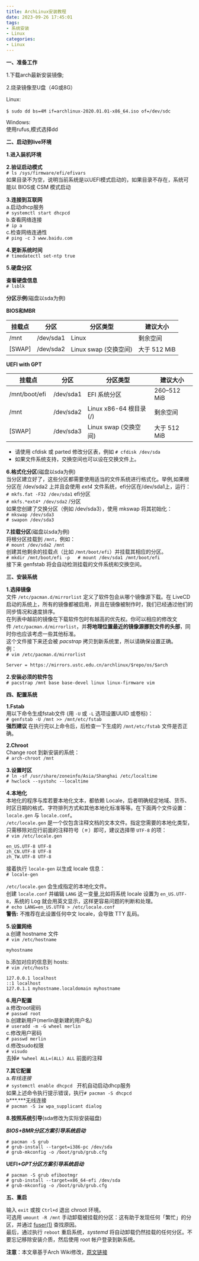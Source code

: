 ```yaml
---
title: ArchLinux安装教程
date: 2023-09-26 17:45:01
tags:
- 系统安装
- Linux
categories:
- Linux
---
```

**一、准备工作**

1.下载arch最新安装镜像;

2.烧录镜像至U盘（4G或8G）

Linux:

`$ sudo dd bs=4M if=archlinux-2020.01.01-x86_64.iso of=/dev/sdc` 

Windows:  
使用rufus,模式选择dd

**二、启动到live环境**

**1.进入装机环境**

**2.验证启动模式**  
`# ls /sys/firmware/efi/efivars`  
如果目录不为空，说明当前系统是以UEFI模式启动的，如果目录不存在，系统可能以 BIOS或 CSM 模式启动

**3.连接到互联网**  
a.启动dhcp服务  
`# systemctl start dhcpcd`  
b.查看网络连接  
`# ip a`  
c.检查网络连通性  
`# ping -c 3 www.baidu.com`

**4.更新系统时间**  
`# timedatectl set-ntp true`

**5.硬盘分区**

**查看硬盘信息**  
`# lsblk`

**分区示例**(磁盘以sda为例)

**BIOS和MBR**

| 挂载点 | 分区 | 分区类型 | 建议大小 |
| --- | --- | --- | --- |
| /mnt | /dev/sda1 | Linux | 剩余空间 |
| \[SWAP\] | /dev/sda2 | Linux swap (交换空间) | 大于 512 MiB |

**UEFI with GPT**

| 挂载点 | 分区 | 分区类型 | 建议大小 |
| --- | --- | --- | --- |
| /mnt/boot/efi  | /dev/sda1 | EFI 系统分区 | 260–512 MiB |
| /mnt | /dev/sda2 | Linux x86-64 根目录 (/) | 剩余空间 |
| \[SWAP\] | /dev/sda3 | Linux swap (交换空间) | 大于 512 MiB |

*   请使用 cfdisk 或 parted 修改分区表，例如 `# cfdisk /dev/sda`
*   如果文件系统支持，交换空间也可以设在交换文件上。

**6.格式化分区**(磁盘以sda为例)  
当分区建立好了，这些分区都需要使用适当的文件系统进行格式化。举例,如果根分区在 /dev/sda2 上并且会使用 *ext4* 文件系统，efi分区在/dev/sda1上，运行：  
`# mkfs.fat -F32 /dev/sda1` efi分区  
`# mkfs.*ext4* /dev/sda2` /分区  
如果您创建了交换分区（例如 /dev/sda3），使用 mkswap 将其初始化：  
`# mkswap /dev/sda3`  
`# swapon /dev/sda3`

**7.挂载分区**(磁盘以sda为例)  
将根分区挂载到 `/mnt`，例如：  
`# mount /dev/sda2 /mnt`  
创建其他剩余的挂载点（比如 `/mnt/boot/efi`）并挂载其相应的分区。  
`# mkdir /mnt/boot/efi -p   # mount /dev/sda1 /mnt/boot/efi`  
接下来 genfstab 将会自动检测挂载的文件系统和交换空间。

**三、安装系统**

**1.选择镜像**  
文件 `/etc/pacman.d/mirrorlist` 定义了软件包会从哪个镜像源下载。在 LiveCD 启动的系统上，所有的镜像都被启用，并且在镜像被制作时，我们已经通过他们的同步情况和速度排序。  
在列表中越前的镜像在下载软件包时有越高的优先权。你可以相应的修改文件 `/etc/pacman.d/mirrorlist`，并**将地理位置最近的镜像源挪到文件的头部**，同时你也应该考虑一些其他标准。  
这个文件接下来还会被 *pacstrap* 拷贝到新系统里，所以请确保设置正确。  
例：  
`# vim /etc/pacman.d/mirrorlist`  
```
Server = https://mirrors.ustc.edu.cn/archlinux/$repo/os/$arch
```

**2.安装必须的软件包**  
`# pacstrap /mnt base base-devel linux linux-firmware vim`

**四、配置系统**

**1.Fstab**  
用以下命令生成fstab文件 (用 `-U` 或 `-L` 选项设置UUID 或卷标)：  
`# genfstab -U /mnt >> /mnt/etc/fstab`  
**强烈建议** 在执行完以上命令后，后检查一下生成的 `/mnt/etc/fstab` 文件是否正确。

**2.Chroot**  
Change root 到新安装的系统：  
`# arch-chroot /mnt`

**3.设置时区**  
`# ln -sf /usr/share/zoneinfo/Asia/Shanghai /etc/localtime`  
`# hwclock --systohc --localtime`

**4.本地化**  
本地化的程序与库若要本地化文本，都依赖 Locale，后者明确规定地域、货币、时区日期的格式、字符排列方式和其他本地化标准等等。在下面两个文件设置：`locale.gen` 与 `locale.conf`。  
`/etc/locale.gen` 是一个仅包含注释文档的文本文件。指定您需要的本地化类型，只需移除对应行前面的注释符号（`＃`）即可，建议选择带 `UTF-8` 的项：  
`# vim /etc/locale.gen`  
```
en_US.UTF-8 UTF-8  
zh_CN.UTF-8 UTF-8  
zh_TW.UTF-8 UTF-8
```
接着执行 `locale-gen` 以生成 locale 信息：  
`# locale-gen`

`/etc/locale.gen` 会生成指定的本地化文件。  
创建 `locale.conf` 并编辑 `LANG` 这一变量,比如将系统 locale 设置为 `en_US.UTF-8`，系统的 Log 就会用英文显示，这样更容易问题的判断和处理。  
`# echo LANG=en_US.UTF8 > /etc/locale.conf`  
**警告:** 不推荐在此设置任何中文 locale，会导致 TTY 乱码。

**5.设置网络**  
a.创建 hostname 文件  
`# vim /etc/hostname`  
```
myhostname
```

b.添加对应的信息到 hosts:  
`# vim /etc/hosts`  
```
127.0.0.1 localhost  
::1 localhost  
127.0.1.1 myhostname.localdomain myhostname
```
**6.用户配置**  
a.修改root密码  
`# passwd root`  
b.创建新用户(merlin是新建的用户名)  
`# useradd -m -G wheel merlin`  
c.修改用户密码  
`# passwd merlin`  
d.修改sudo权限  
`# visudo`  
去掉`# %wheel ALL=(ALL) ALL` 前面的注释

**7.其它配置**  
a.*有线连接*  
`# systemctl enable dhcpcd`   开机自动启动dhcp服务  
如果上述命令执行提示错误，执行`# pacman -S dhcpcd`  
b***.***无线连接  
`# pacman -S iw wpa_supplicant dialog`

**8.按照系统引导**(sda修改为实际安装磁盘)

***BIOS+BMR分区方案引导系统启动***  
```
# pacman -S grub   
# grub-install --target=i386-pc /dev/sda   
# grub-mkconfig -o /boot/grub/grub.cfg
```
**UEFI+*GPT分区方案引导系统启动***  
```
# pacman -S grub efibootmgr   
# grub-install --target=x86_64-efi /dev/sda    
# grub-mkconfig -o /boot/grub/grub.cfg
```

**五、重启**

输入 `exit` 或按 `Ctrl+d` 退出 chroot 环境。  
可选用 `umount -R /mnt` 手动卸载被挂载的分区：这有助于发现任何「繁忙」的分区，并通过 [fuser(1)](https://jlk.fjfi.cvut.cz/arch/manpages/man/fuser.1) 查找原因。  
最后，通过执行 `reboot` 重启系统，*systemd* 将自动卸载仍然挂载的任何分区。不要忘记移除安装介质，然后使用 root 帐户登录到新系统。

**注意**：本文章基于Arch Wiki修改，[原文链接](https://wiki.archlinux.org/index.php/Installation_guide_(%E7%AE%80%E4%BD%93%E4%B8%AD%E6%96%87))